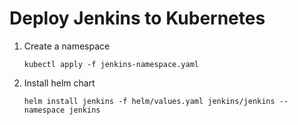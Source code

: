 # Deploy Jenkins to Kubernetes


1) Create a namespace

	```kubectl apply -f jenkins-namespace.yaml```

2) Install helm chart

	```helm install jenkins -f helm/values.yaml jenkins/jenkins --namespace jenkins```

